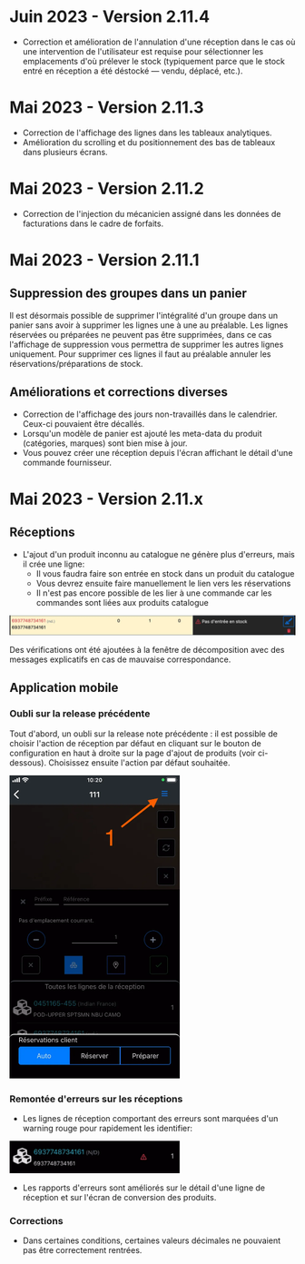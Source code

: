 # Juin 2023 - Version 2.11.4

- Correction et amélioration de l'annulation d'une réception dans le cas où une intervention de l'utilisateur est requise pour sélectionner les emplacements d'où prélever le stock (typiquement parce que le stock entré en réception a été déstocké — vendu, déplacé, etc.).

# Mai 2023 - Version 2.11.3

- Correction de l'affichage des lignes dans les tableaux analytiques.
- Amélioration du scrolling et du positionnement des bas de tableaux dans plusieurs écrans.

# Mai 2023 - Version 2.11.2

- Correction de l'injection du mécanicien assigné dans les données de facturations dans le cadre de forfaits.

# Mai 2023 - Version 2.11.1

## Suppression des groupes dans un panier

Il est désormais possible de supprimer l'intégralité d'un groupe dans un panier sans avoir à supprimer les lignes une à une au préalable.
Les lignes réservées ou préparées ne peuvent pas être supprimées, dans ce cas l'affichage de suppression vous permettra de supprimer les autres lignes uniquement. Pour supprimer ces lignes il faut au préalable annuler les réservations/préparations de stock.

## Améliorations et corrections diverses

- Correction de l'affichage des jours non-travaillés dans le calendrier. Ceux-ci pouvaient être décallés.
- Lorsqu'un modèle de panier est ajouté les meta-data du produit (catégories, marques) sont bien mise à jour.
- Vous pouvez créer une réception depuis l'écran affichant le détail d'une commande fournisseur.

# Mai 2023 - Version 2.11.x

## Réceptions

- L'ajout d'un produit inconnu au catalogue ne génère plus d'erreurs, mais il crée une ligne:
  - Il vous faudra faire son entrée en stock dans un produit du catalogue
  - Vous devrez ensuite faire manuellement le lien vers les réservations
  - Il n'est pas encore possible de les lier à une commande car les commandes sont liées aux produits catalogue

<div class="text-center" style="text-align: 'center';">
  <img width="850" src="https://raw.githubusercontent.com/yuzer-software/release-notes/master/release-notes/2.11.0/unknown-item-reception-line.webp"/>
</div>

Des vérifications ont été ajoutées à la fenêtre de décomposition avec des messages explicatifs en cas de mauvaise correspondance.

## Application mobile

### Oubli sur la release précédente

Tout d'abord, un oubli sur la release note précédente : il est possible de choisir l'action de réception par défaut en cliquant sur le bouton de configuration en haut à droite sur la page d'ajout de produits (voir ci-dessous). Choisissez ensuite l'action par défaut souhaitée.

<div class="text-center" style="text-align: 'center';">
  <img width="300" src="https://raw.githubusercontent.com/yuzer-software/release-notes/master/release-notes/2.11.0/mobile-select-reception-action.webp"/>
</div>

### Remontée d'erreurs sur les réceptions

- Les lignes de réception comportant des erreurs sont marquées d'un warning rouge pour rapidement les identifier:

<div class="text-center" style="text-align: 'center';">
  <img width="300" src="https://raw.githubusercontent.com/yuzer-software/release-notes/master/release-notes/2.11.0/mobile-reception-line-with-error.webp"/>
</div>

- Les rapports d'erreurs sont améliorés sur le détail d'une ligne de réception et sur l'écran de conversion des produits.

### Corrections

- Dans certaines conditions, certaines valeurs décimales ne pouvaient pas être correctement rentrées.
